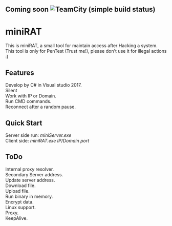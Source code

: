 ## Coming soon ![TeamCity (simple build status)](https://img.shields.io/teamcity/http/teamcity.jetbrains.com/s/bt428.svg)  

# miniRAT
This is miniRAT, a small tool for maintain access after Hacking a system.  
This tool is only for PenTest (Trust me!), please don't use it for illegal actions :)

## Features
Develop by C# in Visual studio 2017.  
Silent  
Work with IP or Domain.  
Run CMD commands.  
Reconnect after a random pause.  


## Quick Start
Server side run: *miniServer.exe*    
Client side: *miniRAT.exe IP/Domain port*


## ToDo
Internal proxy resolver.  
Secondary Server address.  
Update server address.  
Download file.  
Upload file.  
Run binary in memory.  
Encrypt data.  
Linux support.  
Proxy.  
KeepAlive.  
